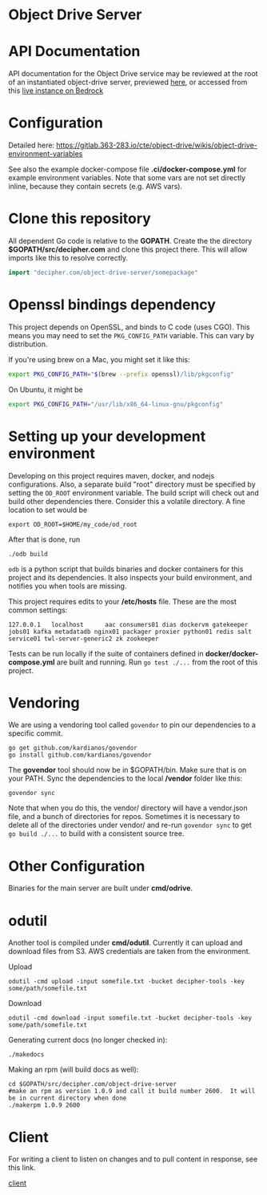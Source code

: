 # Object Drive Server

# API Documentation

API documentation for the Object Drive service may be reviewed at the root of an instantiated object-drive server,
previewed [here](./docs/home.md), or accessed from this [live instance on Bedrock](https://bedrock.363-283.io/services/object-drive/1.0/)


# Configuration

Detailed here: https://gitlab.363-283.io/cte/object-drive/wikis/object-drive-environment-variables

See also the example docker-compose file **.ci/docker-compose.yml** for example environment variables.
Note that some vars are not set directly inline, because they contain secrets (e.g. AWS vars).

# Clone this repository

All dependent Go code is relative to the **GOPATH**. Create the the directory **$GOPATH/src/decipher.com**
and clone this project there. This will allow imports like this to resolve correctly.

```go
import "decipher.com/object-drive-server/somepackage"
```

# Openssl bindings dependency

This project depends on OpenSSL, and binds to C code (uses CGO). This means you
may need to set the `PKG_CONFIG_PATH` variable. This can vary by distribution.

If you're using brew on a Mac, you might set it like this:

```bash
export PKG_CONFIG_PATH="$(brew --prefix openssl)/lib/pkgconfig"
```

On Ubuntu, it might be

```bash
export PKG_CONFIG_PATH="/usr/lib/x86_64-linux-gnu/pkgconfig"
```

# Setting up your development environment

Developing on this project requires maven, docker, and nodejs configurations.
Also, a separate build "root" directory must be specified by setting the `OD_ROOT`
environment variable. The build script will check out and build other dependencies
there. Consider this a volatile directory. A fine location to set would be

```
export OD_ROOT=$HOME/my_code/od_root
```

After that is done, run

```
./odb build
```

`odb` is a python script that builds binaries and docker containers for this
project and its dependencies. It also inspects your build environment, and
notifies you when tools are missing.

This project requires edits to your **/etc/hosts** file. These are the most
common settings:

```
127.0.0.1	localhost      aac consumers01 dias dockervm gatekeeper jobs01 kafka metadatadb nginx01 packager proxier python01 redis salt service01 twl-server-generic2 zk zookeeper
```

Tests can be run locally if the suite of containers defined in **docker/docker-compose.yml**
are built and running. Run `go test ./...` from the root of this project.

# Vendoring

We are using a vendoring tool called `govendor` to pin our dependencies to a specific commit.

```
go get github.com/kardianos/govendor
go install github.com/kardianos/govendor
```

The **govendor** tool should now be in $GOPATH/bin. Make sure that is on your PATH.
Sync the dependencies to the local **/vendor** folder like this:

```
govendor sync
```
Note that when you do this, the vendor/ directory will have a vendor.json file, and a bunch of directories for repos.
Sometimes it is necessary to delete all of the directories under vendor/ and re-run `govendor sync` to get `go build ./...`
to build with a consistent source tree.

# Other Configuration

Binaries for the main server are built under **cmd/odrive**.

# odutil

Another tool is compiled under **cmd/odutil**. Currently it can upload and
download files from S3. AWS credentials are taken from the environment.

Upload

```
odutil -cmd upload -input somefile.txt -bucket decipher-tools -key some/path/somefile.txt
```

Download

```
odutil -cmd download -input somefile.txt -bucket decipher-tools -key some/path/somefile.txt
```

Generating current docs (no longer checked in):

```
./makedocs
```

Making an rpm (will build docs as well):

```
cd $GOPATH/src/decipher.com/object-drive-server
#make an rpm as version 1.0.9 and call it build number 2600.  It will be in current directory when done
./makerpm 1.0.9 2600
```

# Client

For writing a client to listen on changes and to pull content in response, see this link.

[client](client/README.md)
